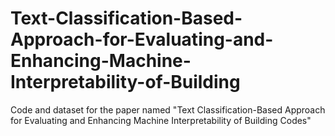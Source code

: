 # Text-Classification-Based-Approach-for-Evaluating-and-Enhancing-Machine-Interpretability-of-Building
Code and dataset for the paper named "Text Classification-Based Approach for Evaluating and Enhancing Machine Interpretability of Building Codes"
